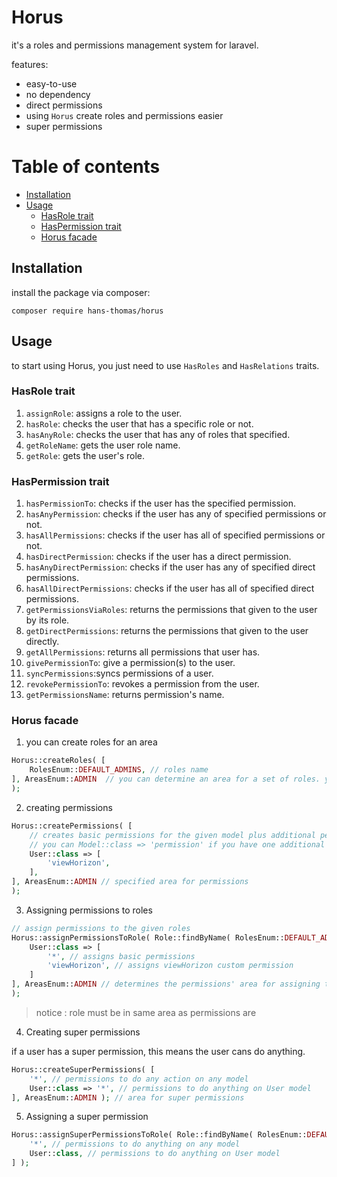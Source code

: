 # Horus

it's a roles and permissions management system for laravel.

features:

- easy-to-use
- no dependency
- direct permissions
- using `Horus` create roles and permissions easier
- super permissions

# Table of contents

- [Installation](#installation)
- [Usage](#usage)
    - [HasRole trait](#hasrole-trait)
    - [HasPermission trait](#haspermission-trait)
    - [Horus facade](#horus-facade)

## Installation

install the package via composer:

```shell
composer require hans-thomas/horus
```

## Usage

to start using Horus, you just need to use `HasRoles` and `HasRelations` traits.

### HasRole trait

1. `assignRole`: assigns a role to the user.
2. `hasRole`: checks the user that has a specific role or not.
3. `hasAnyRole`: checks the user that has any of roles that specified.
4. `getRoleName`: gets the user role name.
5. `getRole`: gets the user's role.

### HasPermission trait

1. `hasPermissionTo`: checks if the user has the specified permission.
2. `hasAnyPermission`: checks if the user has any of specified permissions or not.
3. `hasAllPermissions`: checks if the user has all of specified permissions or not.
4. `hasDirectPermission`: checks if the user has a direct permission.
5. `hasAnyDirectPermission`: checks if the user has any of specified direct permissions.
6. `hasAllDirectPermissions`: checks if the user has all of specified direct permissions.
7. `getPermissionsViaRoles`: returns the permissions that given to the user by its role.
8. `getDirectPermissions`: returns the permissions that given to the user directly.
9. `getAllPermissions`: returns all permissions that user has.
10. `givePermissionTo`: give a permission(s) to the user.
11. `syncPermissions`:syncs permissions of a user.
12. `revokePermissionTo`: revokes a permission from the user.
13. `getPermissionsName`: returns permission's name.

### Horus facade

1. you can create roles for an area

```php
Horus::createRoles( [
    RolesEnum::DEFAULT_ADMINS, // roles name
], AreasEnum::ADMIN  // you can determine an area for a set of roles. you can assign permissions with same area to a role
);
```

2. creating permissions

```php
Horus::createPermissions( [
    // creates basic permissions for the given model plus additional permissions [ 'viewRelation', 'viewAuthor' ]
    // you can Model::class => 'permission' if you have one additional permission
    User::class => [
        'viewHorizon',
    ],
], AreasEnum::ADMIN // specified area for permissions
);
```

3. Assigning permissions to roles

```php
// assign permissions to the given roles
Horus::assignPermissionsToRole( Role::findByName( RolesEnum::DEFAULT_ADMINS, AreasEnum::ADMIN ), [
    User::class => [
        '*', // assigns basic permissions
        'viewHorizon', // assigns viewHorizon custom permission
    ]
], AreasEnum::ADMIN // determines the permissions' area for assigning to the role
);
```

> notice : role must be in same area as permissions are

4. Creating super permissions

if a user has a super permission, this means the user cans do anything.

```php
Horus::createSuperPermissions( [
    '*', // permissions to do any action on any model
    User::class => '*', // permissions to do anything on User model
], AreasEnum::ADMIN ); // area for super permissions
```

5. Assigning a super permission

```php
Horus::assignSuperPermissionsToRole( Role::findByName( RolesEnum::DEFAULT_ADMINS, AreasEnum::ADMIN ), [
    '*', // permissions to do anything on any model
    User::class, // permissions to do anything on User model
] );
```